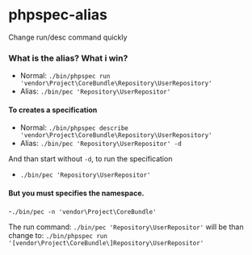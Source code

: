 phpspec-alias
=============

Change run/desc command quickly

### What is the alias? What i win?

- Normal: `./bin/phpspec run 'vendor\Project\CoreBundle\Repository\UserRepository'`
- Alias: `./bin/pec 'Repository\UserRepositor'`

#### To creates a specification 

- Normal: `./bin/phpspec describe 'vendor\Project\CoreBundle\Repository\UserRepository'`
- Alias: `./bin/pec 'Repository\UserRepositor' -d`

And than start without `-d`, to run the specification

- `./bin/pec 'Repository\UserRepositor'`


#### But you must specifies the namespace.

-`./bin/pec -n 'vendor\Project\CoreBundle'`

The run command: `./bin/pec 'Repository\UserRepositor'` 
will be than change to: 
`./bin/phpspec run '[vendor\Project\CoreBundle\]Repository\UserRepositor'`

